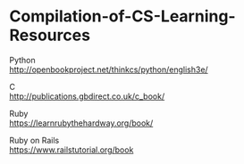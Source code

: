 # Compilation-of-CS-Learning-Resources

Python  
http://openbookproject.net/thinkcs/python/english3e/

C  
http://publications.gbdirect.co.uk/c_book/

Ruby  
https://learnrubythehardway.org/book/

Ruby on Rails  
https://www.railstutorial.org/book
